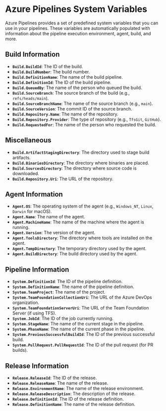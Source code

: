 # Azure Pipelines System Variables

Azure Pipelines provides a set of predefined system variables that you can use in your pipelines. These variables are automatically populated with information about the pipeline execution environment, agent, build, and more.

## Build Information
- **`Build.BuildId`**: The ID of the build.
- **`Build.BuildNumber`**: The build number.
- **`Build.DefinitionName`**: The name of the build pipeline.
- **`Build.DefinitionId`**: The ID of the build pipeline.
- **`Build.QueuedBy`**: The name of the person who queued the build.
- **`Build.SourceBranch`**: The source branch of the build (e.g., `refs/heads/main`).
- **`Build.SourceBranchName`**: The name of the source branch (e.g., `main`).
- **`Build.SourceVersion`**: The commit ID of the source branch.
- **`Build.Repository.Name`**: The name of the repository.
- **`Build.Repository.Provider`**: The type of repository (e.g., `TfsGit`, `GitHub`).
- **`Build.RequestedFor`**: The name of the person who requested the build.

## Miscellaneous
- **`Build.ArtifactStagingDirectory`**: The directory used to stage build artifacts.
- **`Build.BinariesDirectory`**: The directory where binaries are placed.
- **`Build.SourcesDirectory`**: The directory where source code is downloaded.
- **`Build.Repository.Uri`**: The URL of the repository.

## Agent Information
- **`Agent.OS`**: The operating system of the agent (e.g., `Windows_NT`, `Linux`, `Darwin` for macOS).
- **`Agent.Name`**: The name of the agent.
- **`Agent.MachineName`**: The name of the machine where the agent is running.
- **`Agent.Version`**: The version of the agent.
- **`Agent.ToolsDirectory`**: The directory where tools are installed on the agent.
- **`Agent.TempDirectory`**: The temporary directory used by the agent.
- **`Agent.BuildDirectory`**: The build directory used by the agent.

## Pipeline Information
- **`System.DefinitionId`**: The ID of the pipeline definition.
- **`System.DefinitionName`**: The name of the pipeline definition.
- **`System.TeamProject`**: The name of the project.
- **`System.TeamFoundationCollectionUri`**: The URL of the Azure DevOps organization.
- **`System.TeamFoundationServerUri`**: The URL of the Team Foundation Server (if using TFS).
- **`System.JobId`**: The ID of the job currently running.
- **`System.StageName`**: The name of the current stage in the pipeline.
- **`System.PhaseName`**: The name of the current phase in the pipeline.
- **`System.PreviousSuccessfulBuildId`**: The ID of the previous successful build.
- **`System.PullRequest.PullRequestId`**: The ID of the pull request (for PR builds).

## Release Information
- **`Release.ReleaseId`**: The ID of the release.
- **`Release.ReleaseName`**: The name of the release.
- **`Release.EnvironmentName`**: The name of the release environment.
- **`Release.ReleaseDescription`**: The description of the release.
- **`Release.DefinitionId`**: The ID of the release definition.
- **`Release.DefinitionName`**: The name of the release definition.
